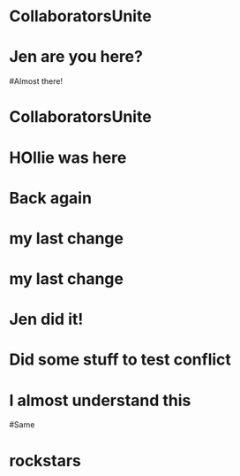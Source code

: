 # CollaboratorsUnite
# Jen are you here? 
#Almost there!
# CollaboratorsUnite
# HOllie was here
# Back again
# my last change
# my last change
# Jen did it!
# Did some stuff to test conflict
# I almost understand this
#Same
# rockstars
